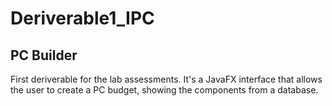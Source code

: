 # Deriverable1_IPC 

## PC Builder

First deriverable for the lab assessments.
It's a JavaFX interface that allows the user to create a PC budget, showing the components from a database.

